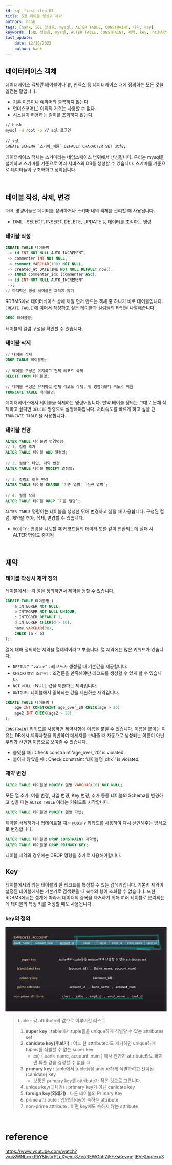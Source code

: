 ```yaml
---
id: sql-first-step-07
title: 6장 테이블 생성과 제약
authors: hank
tags: [hank, SQL 첫걸음, mysql, ALTER TABLE, CONSTRAINT, 제약, key]
keywords: [SQL 첫걸음, mysql, ALTER TABLE, CONSTRAINT, 제약, key, PRIMARY KEY]
last_update:
    date: 12/16/2023
    author: hank
---
```


## 데이터베이스 객체

데이터베이스 객체란 테이블이나 뷰, 인덱스 등 데이터베이스 내에 정의하는 모든 것을 일컫는 말입니다.

- 기존 이름이나 예약어와 중복하지 않는다
- 언더스코어(_) 이외의 기호는 사용할 수 없다.
- 시스템이 허용하는 길이를 초과하지 않는다.

```bash
// bash
mysql -u root -p // sql 로그인 

// sql
CREATE SCHEMA `스키마_이름` DEFAULT CHARACTER SET utf8;
```

데이터베이스 객체는 스키마라는 네임스페이스 범위에서 생성됩니다. 우리는 mysql을 설치하고 스키마를 기준으로 여러 서비스의 DB를 생성할 수 있습니다. 스키마를 기준으로 데이터들이 구조화하고 정리됩니다.
<br/>


<br/>


## 테이블 작성, 삭제, 변경

DDL 명령어들은 데이터를 정의하거나 스키마 내의 객체를 관리할 때 사용됩니다.

- DML : SELECT, INSERT, DELETE, UPDATE 등 데이터를 조작하는 명령
  <br/>


### 테이블 작성

```sql
CREATE TABLE 테이블명
 -> id INT NOT NULL AUTO_INCREMENT,
 -> commenter INT NOT NULL,
 -> comment VARCHAR(100) NOT NULL,
 -> created_at DATETIME NOT NULL DEFAULT now(),
 -> INDEX commenter_idx (commenter ASC),
 -> id INT NOT NULL AUTO_INCREMENT
 ->;
// 마지막은 항상 세미콜론 까먹지 않기
```

RDBMS에서 데이터베이스 상에 제일 먼저 만드는 객체 중 하나가 바로 테이블입니다. `CREATE TABLE` 에 이어서 작성하고 싶은 테이블과 컬럼들의 타입을 나열해줍니다.

```sql
DESC 테이블명;
```

테이블의 컬럼 구성을 확인할 수 있습니다.
<br/>


### 테이블 삭제

```sql
// 테이블 삭제
DROP TABLE 테이블명;

// 테이블 구성은 유지하고 전체 레코드 삭제
DELETE FROM 테이블명;

// 테이블 구성은 유지하고 전체 레코드 삭제, 위 명령어보다 속도가 빠름
TRUNCATE TABLE 테이블명;
```

데이터베이스에서 테이블을 삭제하는 명령어입니다. 만약 테이블 정의는 그대로 둔채 삭제하고 싶다면 `DELETE` 명령으로 실행해야합니다. 처리속도를 빠르게 하고 싶을 땐 `TRUNCATE TABLE` 을 사용합니다.
<br/>


### 테이블 변경

```sql
ALTER TABLE 테이블명 변경명령;
// 1. 컬럼 추가
ALTER TABLE 테이블 ADD 열정의;

// 2. 컬럼의 타입, 제약 변경
ALTER TABLE 테이블 MODIFY 열정의;

// 3. 컬럼의 이름 변경
ALTER TABLE 테이블 CHANGE `기존 열명` `신규 열명`;

// 4. 컬럼 삭제
ALTER TABLE 테이블 DROP `기존 열명`;
```

`ALTER TABLE` 명령어는 테이블을 생성한 뒤에 변경하고 싶을 때 사용합니다. 구성된 컬럼, 제약을 추가, 삭제, 변경할 수 있습니다.

- `MODIFY` : 변경을 시도할 때 레코드들의 데이터 또한 같이 변환되는데 실패 시 ALTER 명령도 중지됨
  <br/>


<br/>


## 제약

### 테이블 작성시 제약 정의

테이블에서는 각 열을 정의하면서 제약을 정할 수 있습니다.

```sql
CREATE TABLE 테이블명 (
	a INTEGRER NOT NULL,
	b INTEGRER NOT NULL UNIQUE,
	c INTEGRER DEFAULT 1,
	d INTEGRER CHECK(d > 10),
	name VARCHAR(30),
	CHECK (a < b)
);
```

열에 대해 정의하는 제약을 열제약이라고 부릅니다. 열 제약에는 많은 키워드가 있습니다.

- `DEFAULT “value”` : 레코드가 생성될 때 기본값을 제공합니다.
- `CHECK(열명 조건문)` : 조건문을 만족해야만 레코드를 생성할 수 있게 할 수 있습니다.
- `NOT NULL` : NULL 값을 제한하는 제약입니다.
- `UNIQUE` : 테이블에서 중복되는 값을 제한하는 제약입니다.

```sql
CREATE TABLE 테이블명 (
	age INT CONSTRAINT age_over_20 CHECK(age > 20)
	age2 INT CHECK(age2 > 20)
);
```

`CONSTRAINT` 키워드를 사용하면 제약사항에 이름을 붙일 수 있습니다. 이름을 붙이는 이유는 DB에서 제약사항을 위반하여 메세지를 보내줄 때 자동으로 생성되는 이름이 아닌 우리가 선언한 이름으로 보여줄 수 있습니다.

- 붙였을 때 : Check constraint ‘age_over_20’ is violated.
- 붙이지 않았을 때 : Check constraint ‘테이블명_chk1’ is violated.
  <br/>


### 제약 변경

```sql
ALTER TABLE 테이블명 MODIFY 열명 VARCHAR(10) NOT NULL;
```

모든 열 추가, 이름 변경, 타입 변경, Key 변경, 추가 등등 테이블의 Schema를 변경하고 싶을 때는 `ALTER TABLE` 이라는 키워드로 시작합니다.

```sql
ALTER TABLE 테이블명 MODIFY 열명 타입;
```

제약을 삭제하거나 업데이트할 때는 `MODIFY` 키워드를 사용하여 다시 선언해주는 방식으로 변경합니다.

```sql
ALTER TABLE 테이블명 DROP CONSTRAINT 제약명;
ALTER TABLE 테이블명 DROP PRIMARY KEY;
```

테이블 제약의 경우에는 DROP 명령을 추가로 사용해야합니다.
<br/>

## Key

테이블에서의 키는 테이블의 한 레코드를 특정할 수 있는 검색키입니다. 기본키 제약이 설정된 테이블에서는 기본키로 검색했을 때 복수의 행이 조회될 수 없습니다. 또한 RDBMS에서는 설계에 따라서 데이터의 중복을 제거하기 위해 여러 테이블로 분리되는데 테이블의 특정 키를 저장할 때도 사용됩니다.

### key의 정의

![sql-first-step-25](../img/sql-first-step-25.png)

> tuple - 각 attribute의 값으로 이루어진 리스트
> 1. **super key** : table에서 tuple들을 unique하게 식별할 수 있는 attributes set
> 2. **canidate key(후보키)** : 어느 한 attribute라도 제거하면 unique하게 tuples를 식별할 수 없는 super key 
>    - ex) { bank_name, account_num } 에서 한가지 attribute라도 빠지면 튜플 값을 결정할 수 없을 때
> 3. **primary key** : table에서 tuple들을 unique하게 식별하려고 선택된 (canidate) key 
>    - 보통은 primary key를 attribute가 적은 것으로 고릅니다.
> 4. unique key(대체키) : primary key가 아닌 canidate key
> 5. **foreign key(외래키)** : 다른 테이블의 Primary Key
> 6. prime attribute : 임의의 key에 속하는 attribute
> 7. non-prime attribute : 어떤 key에도 속하지 않는 attribute

<br/>

# reference

https://www.youtube.com/watch?v=c8WNbcxkRhY&list=PLcXyemr8ZeoREWGhhZi5FZs6cvymjIBVe&index=3